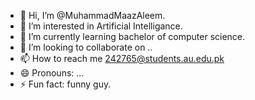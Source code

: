 - 👋 Hi, I’m @MuhammadMaazAleem.
- 👀 I’m interested in Artificial Intelligance.
- 🌱 I’m currently learning bachelor of computer science.
- 💞️ I’m looking to collaborate on ..
- 📫 How to reach me 242765@students.au.edu.pk
- 😄 Pronouns: ...
- ⚡ Fun fact: funny guy.

<!---
MuhammadMaazAleem/MuhammadMaazAleem is a ✨ special ✨ repository because its `README.md` (this file) appears on your GitHub profile.
You can click the Preview link to take a look at your changes.
--->
